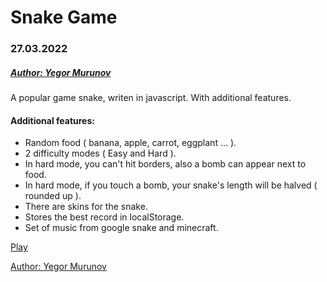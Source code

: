 # Snake Game
### 27.03.2022
##### [Author: Yegor Murunov](https://yegormurunov.gq)

A popular game snake, writen in javascript. With additional features.

#### Additional features:
- Random food ( banana, apple, carrot, eggplant ... ).
- 2 difficulty modes ( Easy and Hard ).
- In hard mode, you can't hit borders, also a bomb can appear next to food.
- In hard mode, if you touch a bomb, your snake's length will be halved ( rounded up ).
- There are skins for the snake.
- Stores the best record in localStorage.
- Set of music from google snake and minecraft.

[Play](https://yegormurunov.github.io/snake.js/)

[Author: Yegor Murunov](https://yegormurunov.gq)